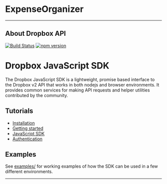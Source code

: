 # ExpenseOrganizer

---------------------------------------------------------------------------------------------------------------------------------------
## About Dropbox API

[![Build Status](https://travis-ci.org/dropbox/dropbox-sdk-js.svg?branch=master)](https://travis-ci.org/dropbox/dropbox-sdk-js) [![npm version](https://badge.fury.io/js/dropbox.svg)](https://badge.fury.io/js/dropbox)

# Dropbox JavaScript SDK
The Dropbox JavaScript SDK is a lightweight, promise based interface to the Dropbox v2 API that works in both nodejs and browser environments. It provides common services for making API requests and helper utilities contributed by the community.  

## Tutorials

- [Installation](tutorials/Installation.md)
- [Getting started](tutorials/Getting%20started.md)
- [JavaScript SDK](tutorials/JavaScript%20SDK.md)
- [Authentication](tutorials/Authentication.md)

## Examples

See [examples/](https://github.com/dropbox/dropbox-sdk-js/tree/master/examples) for working examples of how the SDK can be used in a few different environments.

------------------------------------------------------------------------------------------------------------------------------------------

